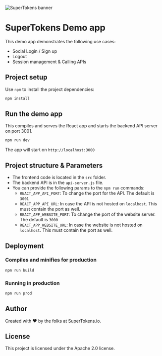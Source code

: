 
![SuperTokens banner](https://raw.githubusercontent.com/supertokens/supertokens-logo/master/images/Artboard%20%E2%80%93%2027%402x.png)

# SuperTokens Demo app

This demo app demonstrates the following use cases:
- Social Login / Sign up
- Logout
- Session management & Calling APIs

## Project setup

Use `npm` to install the project dependencies:

```bash
npm install
```

## Run the demo app

This compiles and serves the React app and starts the backend API server on port 3001.

```bash
npm run dev
```
The app will start on `http://localhost:3000`

## Project structure & Parameters
- The frontend code is located in the `src` folder.
- The backend API is in the `api-server.js` file.
- You can provide the following params to the `npm run` commands:
   - `REACT_APP_API_PORT`: To change the port for the API. The default is `3001`
   - `REACT_APP_API_URL`: In case the API is not hosted on `localhost`. This must contain the port as well.
   - `REACT_APP_WEBSITE_PORT`: To change the port of the website server. The default is `3000`
   - `REACT_APP_WEBSITE_URL`: In case the website is not hosted on `localhost`. This must contain the port as well.

## Deployment

### Compiles and minifies for production

```bash
npm run build
```

### Running in production
```bash
npm run prod
```

## Author

Created with :heart: by the folks at SuperTokens.io.

## License

This project is licensed under the Apache 2.0 license.